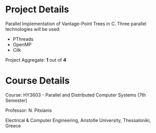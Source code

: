 # Project Details
Parallel Implementation of Vantage-Point Trees in C.
Three parallel technologies will be used:
- PThreads
- OpenMP
- Cilk

Project Aggregate: **1** out of **4**

# Course Details
Course: HY3603 - Parallel and Distributed Computer Systems (7th Semester)

Professor: N. Pitsianis

Electrical & Computer Engineering, 
Aristotle University, Thessaloniki, Greece
